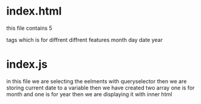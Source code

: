 # index.html
this file contains 5 <div> tags which is for diffrent diffrent features month day date year 
# index.js
in this file we are selecting the eelments with queryselector 
then we are storing current date to a variable 
then we have created two array one is for month and one is for year 
then we are displaying it with inner html 